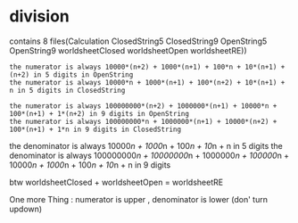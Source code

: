 # division
contains 8 files(Calculation ClosedString5 ClosedString9 OpenString5 OpenString9 worldsheetClosed worldsheetOpen worldsheetRE))

    the numerator is always 10000*(n+2) + 1000*(n+1) + 100*n + 10*(n+1) + (n+2) in 5 digits in OpenString
    the numerator is always 10000*n + 1000*(n+1) + 100*(n+2) + 10*(n+1) + n in 5 digits in ClosedString

    the numerator is always 100000000*(n+2) + 1000000*(n+1) + 10000*n + 100*(n+1) + 1*(n+2) in 9 digits in OpenString
    the numerator is always 100000000*n + 1000000*(n+1) + 10000*(n+2) + 100*(n+1) + 1*n in 9 digits in ClosedString

the denominator is always 10000*n + 1000*n + 100*n + 10*n + n in 5 digits
the denominator is always 100000000*n + 10000000*n + 1000000*n + 100000*n + 10000*n + 1000*n + 100*n + 10*n + n in 9 digits

btw worldsheetClosed + worldsheetOpen = worldsheetRE

One more Thing : numerator is upper , denominator is lower (don' turn updown)

